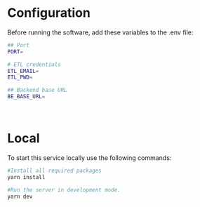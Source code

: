 # Configuration
Before running the software, add these variables to the .env file:

```bash
## Port 
PORT=

# ETL credentials 
ETL_EMAIL=
ETL_PWD=

## Backend base URL
BE_BASE_URL=
```
<br>

# Local
To start this service locally use the following commands:

```bash
#Install all required packages
yarn install

#Run the server in development mode.
yarn dev
```

